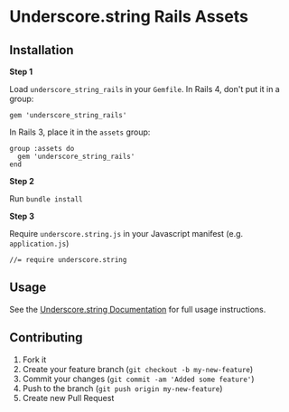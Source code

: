 # Underscore.string Rails Assets

## Installation

**Step 1**

Load `underscore_string_rails` in your `Gemfile`. In Rails 4, don't put it in a group:

    gem 'underscore_string_rails'

In Rails 3, place it in the `assets` group:

    group :assets do
      gem 'underscore_string_rails'
    end
    
**Step 2**

Run `bundle install`

**Step 3**

Require `underscore.string.js` in your Javascript manifest (e.g. `application.js`)

    //= require underscore.string
    
## Usage

See the [Underscore.string Documentation](http://epeli.github.io/underscore.string/) for full
usage instructions.

## Contributing

1. Fork it
2. Create your feature branch (`git checkout -b my-new-feature`)
3. Commit your changes (`git commit -am 'Added some feature'`)
4. Push to the branch (`git push origin my-new-feature`)
5. Create new Pull Request